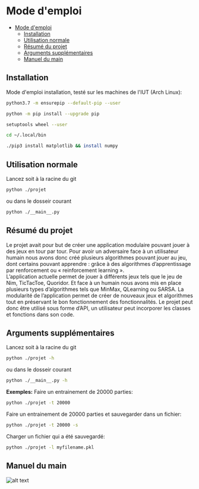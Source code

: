 # Mode d'emploi
- [Mode d'emploi](#mode-demploi)
  - [Installation](#installation)
  - [Utilisation normale](#utilisation-normale)
  - [Résumé du projet](#r%c3%a9sum%c3%a9-du-projet)
  - [Arguments supplémentaires](#arguments-suppl%c3%a9mentaires)
  - [Manuel du main](#manuel-du-main)

## Installation
Mode d'emploi installation, testé sur les machines de l'IUT (Arch Linux):
```bash
python3.7 -m ensurepip --default-pip --user
```
```bash
python -m pip install --upgrade pip
```
```bash
setuptools wheel --user
```
```bash
cd ~/.local/bin
```
```bash
./pip3 install matplotlib && install numpy
```
## Utilisation normale
Lancez soit à la racine du git
```bash
python ./projet
```
ou dans le dosseir courant
```bash
python ./__main__.py
```
## Résumé du projet
Le projet avait pour but de créer une application modulaire pouvant jouer à des jeux en tour par tour. Pour avoir un adversaire face à un utilisateur humain nous avons donc créé plusieurs algorithmes pouvant jouer au jeu, dont certains pouvant apprendre : grâce à des algorithmes d’apprentissage par renforcement ou « reinforcement learning ».  
L’application actuelle permet de jouer à différents jeux tels que le jeu de Nim, TicTacToe, Quoridor. Et face à un humain nous avons mis en place plusieurs types d’algorithmes tels que MinMax, QLearning  ou SARSA.
La modularité de l’application permet de créer de nouveaux jeux et algorithmes tout en préservant le bon fonctionnement des fonctionnalités. Le projet peut donc être utilisé sous forme d’API, un utilisateur peut incorporer les classes et fonctions dans son code.

## Arguments supplémentaires
Lancez soit à la racine du git
```bash
python ./projet -h
```
ou dans le dosseir courant
```bash
python ./__main__.py -h
```
__Exemples:__
Faire un entrainement de 20000 parties:
```bash
python ./projet -t 20000
```
Faire un entrainement de 20000 parties et sauvegarder dans un fichier:
```bash
python ./projet -t 20000 -s
```
Charger un fichier qui a été sauvegardé:
```bash
python ./projet -l myfilename.pkl
```

## Manuel du main
![alt text](https://dwarves.iut-fbleau.fr/git/castel/PT-API-IA-python/raw/master/images/main.jpg)